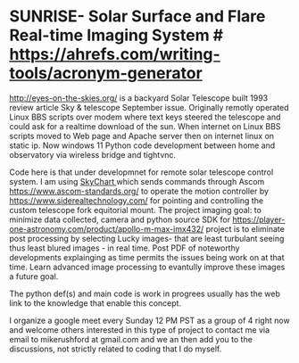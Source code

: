 # SUNRISE- Solar Surface and Flare Real-time Imaging System  #  https://ahrefs.com/writing-tools/acronym-generator
http://eyes-on-the-skies.org/ is a backyard Solar Telescope built 1993 review article Sky & telescope September issue.
Originally remotly operated Linux BBS scripts over modem where text keys steered the telescope and could ask for a realtime download of the sun.
When internet on Linux BBS scripts moved to Web page and Apache server then on internet linux on static ip.
Now windows 11 Python code development between home and observatory via wireless bridge and tightvnc.

Code here is that under developmnet for remote solar telescope control system.
I am using 
[SkyChart ](https://www.ap-i.net/skychart/en/start) 
which sends commands through Ascom
https://www.ascom-standards.org/
to operate the motion controller by 
https://www.siderealtechnology.com/
for pointing and controlling the custom telescope fork equitorial mount.
The project imaging goal: 
to minimize data collected, 
camera and python source SDK for
https://player-one-astronomy.com/product/apollo-m-max-imx432/
project is to eliminate post processing by selecting 
Lucky images- that are least turbulant seeing thus least blured images - in real time.
Post PDF of noteworthy developments explainging as time permits the issues being work on at that time.
Learn advanced image processing to evantully improve these images a future goal.

The python def(s) and main code is work in progrees 
usually has the web link to the knowledge that enable this concept.

I organize a google meet every Sunday 12 PM PST as a group of 4 right now and welcome others 
interested in this type of project to contact me via email to mikerushford at gmail.com and 
we an then add you to the discussions, not strictly related to coding that I do myself.

